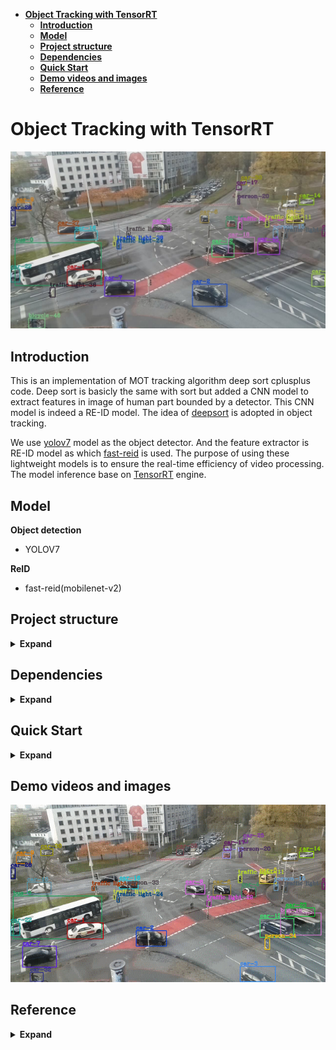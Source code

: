 <!--
 * @Author: xuarehere
 * @Date: 2022-09-18 04:14:53
 * @LastEditTime: 2022-10-24 13:50:12
 * @LastEditors: xujianrong
 * @Description: 
 * @FilePath: /yolov7_deepsort_tensorrt/README.md
 * 可以输入预定的版权声明、个性签名、空行等
-->
- [**Object Tracking with TensorRT**](#object-tracking-with-tensorrt)
  - [**Introduction**](#introduction)
  - [**Model**](#model)
  - [**Project structure**](#project-structure)
  - [**Dependencies**](#dependencies)
  - [**Quick Start**](#quick-start)
  - [**Demo videos and images**](#demo-videos-and-images)
  - [**Reference**](#reference)
#  **Object Tracking with TensorRT**
![](demo/demo.jpg)
## **Introduction**


  This is an implementation of MOT tracking algorithm deep sort cplusplus code.  Deep sort is basicly the same with sort but added a CNN model to extract features in image of human part bounded by a detector. This CNN model is indeed a RE-ID model. The idea of [deepsort](https://arxiv.org/abs/1703.07402) is adopted in object tracking. 

  We use [yolov7](https://github.com/WongKinYiu/yolov7) model as the object detector. And the feature extractor is RE-ID model as which  [fast-reid](https://github.com/JDAI-CV/fast-reid) is used. The purpose of using these lightweight models is to ensure the real-time efficiency of video processing. The model inference base on [TensorRT](https://developer.nvidia.com/zh-cn/tensorrt) engine. 



## **Model**

**Object detection**
- YOLOV7

**ReID** 
- fast-reid(mobilenet-v2)


## **Project structure**

<details><summary> <b>Expand</b> </summary>

```
yolov7_deepsort_tensorrt/
|-- build
|-- configs
|-- depends
|   `-- yaml-cpp
|       |-- include
|       |   `-- yaml-cpp
|       |       |-- contrib
|       |       `-- node
|       |           `-- detail
|       `-- libs
|-- includes
|-- samples
|-- scripts
|-- src
`-- weights
```

</details>

## **Dependencies**
<details><summary> <b>Expand</b> </summary>

```
OpenCV >= 4.1.1
CUDA Version: 11.1
CUDNN Version: 8.1.0
Tensorrt: 7.2.2
Yaml: 0.7.0
```
</details>




## **Quick Start**

<details><summary> <b>Expand</b> </summary>

**0. Check all dependencies installed**

see [`Dependencies`](#Dependencies) for more detail.

**1. Clone this repository and models**

**1.1 Get this repository**
```
git clone https://github.com/xuarehere/yolov7_deepsort_tensorrt.git
```

**1.2 Get the models**

```
cd scripts/
bash scripts/get_weight.sh
```

In addition, you could get the model from the [releases](https://github.com/xuarehere/yolov7_deepsort_tensorrt/releases/tag/v0.0.1). Then, the step2 and the step3 could be skipped Optionally.

**2. Get detector parameters(Optionally)**

```
cd weights
# Get model parameters
cd ../
```

**yolov7**

Please use the unofficial project [unofficial-yolov7](https://github.com/linghu8812/yolov7) to get the ONNX model. Run the following command
```
git clone https://github.com/linghu8812/yolov7.git
cd yolov7
python export.py --weights ./weights/yolov7.pt --simplify --grid 
```


**3. Get ReID parameters(Optionally)**

```
cd weights
# Get model parameters
cd ../
```

Please use the official project [fast-reid](https://github.com/JDAI-CV/fast-reid) to get the ONNX model. Run the following command
```
https://github.com/JDAI-CV/fast-reid.git
python3 tools/deploy/onnx_export.py --config-file configs/Market1501/mgn_R50-ibn.yml --name mgn_R50-ibn --output outputs/onnx_model --batch-size 32 --opts MODEL.WEIGHTS market_mgn_R50-ibn.pth
```

**4. Prepare video for inference**

We provide a default video for inference(`001.avi`). You could change it with yours.

**5. Buid project**

5.1 Use `build.sh`
```
cd scripts
bash build.sh
```

If the directory `./build` exists, you want to remove it and build it again, please use the command:

```
cd scripts
bash build.sh rm
```

5.2 Build it manually

```
mkdir build 
cd scripts
cd ../build/  && cmake .. && make -j$(nproc) && cd -
```


**6. Run demo**
```
cd scripts
bash yolov7_deepsort.sh
```
</details>

## **Demo videos and images**

![](demo/demo.gif)

## **Reference**
<details><summary> <b>Expand</b> </summary>

- **yolov7:** [https://github.com/WongKinYiu/yolov7](https://github.com/WongKinYiu/yolov7)
- **yolovx:** [https://github.com/xuarehere/yolovx_deepsort_pytorch](https://github.com/xuarehere/yolovx_deepsort_pytorch)
- **yolov5:** [https://github.com/ultralytics/yolov5](https://github.com/ultralytics/yolov5)
- **yolov5_fastreid_deepsort_tensorrt:**[https://github.com/linghu8812/yolov5_fastreid_deepsort_tensorrt](https://github.com/linghu8812/yolov5_fastreid_deepsort_tensorrt)
- **FastReID: A Pytorch Toolbox for General Instance Re-identification:** [https://arxiv.org/abs/2006.02631](https://arxiv.org/abs/2006.02631)
- **fast-reid:** [https://github.com/JDAI-CV/fast-reid](https://github.com/JDAI-CV/fast-reid)
- **Simple Online and Realtime Tracking:** [https://arxiv.org/abs/1602.00763](https://arxiv.org/abs/1602.00763)
- **sort-cpp:** [https://github.com/mcximing/sort-cpp](https://github.com/mcximing/sort-cpp)
- **Simple Online and Realtime Tracking with a Deep Association Metric:** [https://arxiv.org/abs/1703.07402](https://arxiv.org/abs/1703.07402)
- **tensorrt_inference:** [https://github.com/linghu8812/tensorrt_inference](https://github.com/linghu8812/tensorrt_inference)

</details>